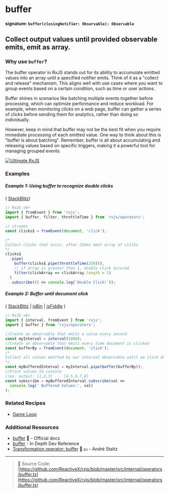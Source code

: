 # buffer

#### signature: `buffer(closingNotifier: Observable): Observable`

## Collect output values until provided observable emits, emit as array.

### Why use `buffer`?
The buffer operator in RxJS stands out for its ability to accumulate emitted values into an array until a specified notifier emits. Think of it as a "collect and release" mechanism. This aligns well with use cases where you want to group events based on a certain condition, such as time or user actions.

Buffer shines in scenarios like batching multiple events together before processing, which can optimize performance and reduce workload. For example, when monitoring clicks on a web page, buffer can gather a series of clicks before sending them for analytics, rather than doing so individually.

However, keep in mind that buffer may not be the best fit when you require immediate processing of each emitted value. One way to think about this is "buffer is about batching". Remember, buffer is all about accumulating and releasing values based on specific triggers, making it a powerful tool for managing grouped events.

[![Ultimate RxJS](https://drive.google.com/uc?export=view&id=1qq2-q-eVe-F_-d0eSvTyqaGRjpfLDdJz 'Ultimate RxJS')](https://ultimatecourses.com/courses/rxjs?ref=4)

### Examples

##### Example 1: Using buffer to recognize double clicks

(
[StackBlitz](https://stackblitz.com/edit/typescript-x5zyn5?file=index.ts&devtoolsheight=50))

```js
// RxJS v6+
import { fromEvent } from 'rxjs';
import { buffer, filter, throttleTime } from 'rxjs/operators';

// streams
const clicks$ = fromEvent(document, 'click');

/*
Collect clicks that occur, after 250ms emit array of clicks
*/
clicks$
  .pipe(
    buffer(clicks$.pipe(throttleTime(250))),
    // if array is greater than 1, double click occured
    filter(clickArray => clickArray.length > 1)
  )
  .subscribe(() => console.log('Double Click!'));
```

##### Example 2: Buffer until document click

(
[StackBlitz](https://stackblitz.com/edit/typescript-nwp2cl?file=index.ts&devtoolsheight=50)
| [jsBin](http://jsbin.com/fazimarajo/edit?js,console,output) |
[jsFiddle](https://jsfiddle.net/btroncone/7451s67k/) )

```js
// RxJS v6+
import { interval, fromEvent } from 'rxjs';
import { buffer } from 'rxjs/operators';

//Create an observable that emits a value every second
const myInterval = interval(1000);
//Create an observable that emits every time document is clicked
const bufferBy = fromEvent(document, 'click');
/*
Collect all values emitted by our interval observable until we click document. This will cause the bufferBy Observable to emit a value, satisfying the buffer. Pass us all collected values since last buffer as an array.
*/
const myBufferedInterval = myInterval.pipe(buffer(bufferBy));
//Print values to console
//ex. output: [1,2,3] ... [4,5,6,7,8]
const subscribe = myBufferedInterval.subscribe(val =>
  console.log(' Buffered Values:', val)
);
```

### Related Recipes

- [Game Loop](../../recipes/gameloop.md)

### Additional Resources

- [buffer](https://rxjs-dev.firebaseapp.com/api/operators/buffer) 📰 - Official
  docs
- [buffer](https://indepth.dev/reference/rxjs/operators/buffer) - In Depth Dev Reference
- [Transformation operator: buffer](https://egghead.io/lessons/rxjs-transformation-operator-buffer?course=rxjs-beyond-the-basics-operators-in-depth)
  🎥 💵 - André Staltz

---

> 📁 Source Code:
> [https://github.com/ReactiveX/rxjs/blob/master/src/internal/operators/buffer.ts](https://github.com/ReactiveX/rxjs/blob/master/src/internal/operators/buffer.ts)
